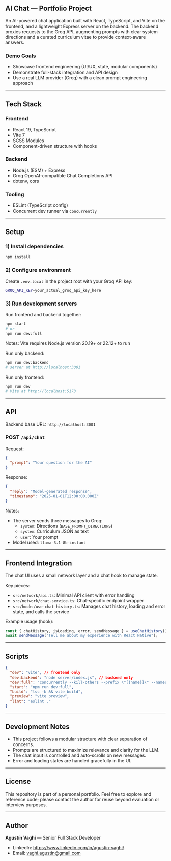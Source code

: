 ## AI Chat — Portfolio Project

An AI-powered chat application built with React, TypeScript, and Vite on the frontend, and a lightweight Express server on the backend. The backend proxies requests to the Groq API, augmenting prompts with clear system directions and a curated curriculum vitae to provide context-aware answers.

### Demo Goals

- Showcase frontend engineering (UI/UX, state, modular components)
- Demonstrate full-stack integration and API design
- Use a real LLM provider (Groq) with a clean prompt engineering approach

---

## Tech Stack

### Frontend

- React 19, TypeScript
- Vite 7
- SCSS Modules
- Component-driven structure with hooks

### Backend

- Node.js (ESM) + Express
- Groq OpenAI-compatible Chat Completions API
- dotenv, cors

### Tooling

- ESLint (TypeScript config)
- Concurrent dev runner via `concurrently`

---

## Setup

### 1) Install dependencies

```bash
npm install
```

### 2) Configure environment

Create `.env.local` in the project root with your Groq API key:

```bash
GROQ_API_KEY=your_actual_groq_api_key_here
```

### 3) Run development servers

Run frontend and backend together:

```bash
npm start
# or
npm run dev:full
```

Notes: Vite requires Node.js version 20.19+ or 22.12+ to run

Run only backend:

```bash
npm run dev:backend
# server at http://localhost:3001
```

Run only frontend:

```bash
npm run dev
# Vite at http://localhost:5173
```

---

## API

Backend base URL: `http://localhost:3001`

### POST `/api/chat`

Request:

```json
{
  "prompt": "Your question for the AI"
}
```

Response:

```json
{
  "reply": "Model-generated response",
  "timestamp": "2025-01-01T12:00:00.000Z"
}
```

Notes:

- The server sends three messages to Groq:
  - `system`: Directions (`BASE_PROMPT_DIRECTIONS`)
  - `system`: Curriculum JSON as text
  - `user`: Your prompt
- Model used: `llama-3.1-8b-instant`

---

## Frontend Integration

The chat UI uses a small network layer and a chat hook to manage state.

Key pieces:

- `src/network/api.ts`: Minimal API client with error handling
- `src/network/chat.service.ts`: Chat-specific endpoint wrapper
- `src/hooks/use-chat-history.ts`: Manages chat history, loading and error state, and calls the service

Example usage (hook):

```ts
const { chatHistory, isLoading, error, sendMessage } = useChatHistory();
await sendMessage("Tell me about my experience with React Native");
```

---

## Scripts

```json
{
  "dev": "vite", // frontend only
  "dev:backend": "node server/index.js", // backend only
  "dev:full": "concurrently --kill-others --prefix \"[{name}]\" --names \"backend,frontend\" \"npm run dev:backend\" \"npm run dev\"",
  "start": "npm run dev:full",
  "build": "tsc -b && vite build",
  "preview": "vite preview",
  "lint": "eslint ."
}
```

---

## Development Notes

- This project follows a modular structure with clear separation of concerns.
- Prompts are structured to maximize relevance and clarity for the LLM.
- The chat input is controlled and auto-scrolls on new messages.
- Error and loading states are handled gracefully in the UI.

---

## License

This repository is part of a personal portfolio. Feel free to explore and reference code; please contact the author for reuse beyond evaluation or interview purposes.

---

## Author

**Agustín Vaghi** — Senior Full Stack Developer

- LinkedIn: https://www.linkedin.com/in/agustin-vaghi/
- Email: vaghi.agustin@gmail.com
